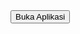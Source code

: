 <a href="intent://open#Intent;scheme=Melolo;package=com.modwanz.drama;end;">
  <button>Buka Aplikasi</button>
</a>
